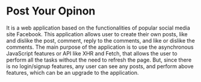 # Post Your Opinon

It is a web application based on the functionalities of popular social media site Facebook. This application allows user to create their own posts, like and dislike the post, comment, reply to the comments, and like or dislike the comments. The main purpose of the application is to use the asynchronous JavaScript features or API like XHR and Fetch, that allows the user to perform all the tasks without the need to refresh the page. But, since there is no login/signup features, any user can see any posts, and perform above features, which can be an upgrade to the application.